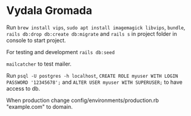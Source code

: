 Vydala Gromada
==============

Run ```brew install vips```, ```sudo apt install imagemagick libvips```, ```bundle```, ```rails db:drop db:create db:migrate``` and ```rails s``` in project folder in console to start project.

For testing and development ```rails db:seed```

```mailcatcher``` to test mailer.

Run ```psql -U postgres -h localhost```, ```CREATE ROLE myuser WITH LOGIN PASSWORD '12345678';``` and ```ALTER USER myuser WITH SUPERUSER;``` to have access to db. 

When production change config/environments/production.rb "example.com" to domain.

